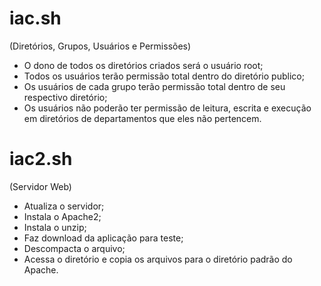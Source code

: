 # iac.sh
(Diretórios, Grupos, Usuários e Permissões)

- O dono de todos os diretórios criados será o usuário root;
- Todos os usuários terão permissão total dentro do diretório publico;
- Os usuários de cada grupo terão permissão total dentro de seu respectivo diretório;
- Os usuários não poderão ter permissão de leitura, escrita e execução em diretórios de departamentos que eles não pertencem.

# iac2.sh
(Servidor Web)

- Atualiza o servidor;
- Instala o Apache2;
- Instala o unzip;
- Faz download da aplicação para teste;
- Descompacta o arquivo;
- Acessa o diretório e copia os arquivos para o diretório padrão do Apache.
